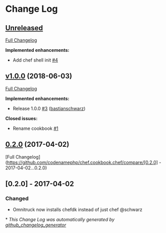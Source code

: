 # Change Log

## [Unreleased](https://github.com/codenamephp/chef.cookbook.chef/tree/HEAD)

[Full Changelog](https://github.com/codenamephp/chef.cookbook.chef/compare/v1.0.0...HEAD)

**Implemented enhancements:**

- Add chef shell init [\#4](https://github.com/codenamephp/chef.cookbook.chef/issues/4)

## [v1.0.0](https://github.com/codenamephp/chef.cookbook.chef/tree/v1.0.0) (2018-06-03)
[Full Changelog](https://github.com/codenamephp/chef.cookbook.chef/compare/0.2.0...v1.0.0)

**Implemented enhancements:**

- Release 1.0.0 [\#3](https://github.com/codenamephp/chef.cookbook.chef/pull/3) ([bastianschwarz](https://github.com/bastianschwarz))

**Closed issues:**

- Rename cookbook [\#1](https://github.com/codenamephp/chef.cookbook.chef/issues/1)

## [0.2.0](https://github.com/codenamephp/chef.cookbook.chef/tree/0.2.0) (2017-04-02)
[Full Changelog](https://github.com/codenamephp/chef.cookbook.chef/compare/[0.2.0] - 2017-04-02...0.2.0)

## [0.2.0] - 2017-04-02
### Changed
- Omnitruck now installs chefdk instead of just chef @schwarz

\* *This Change Log was automatically generated by [github_changelog_generator](https://github.com/skywinder/Github-Changelog-Generator)*